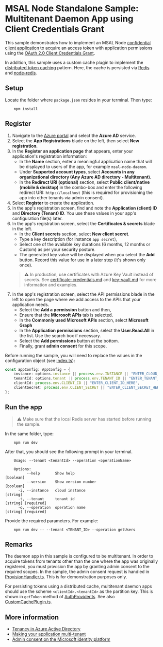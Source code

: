 # MSAL Node Standalone Sample: Multitenant Daemon App using Client Credentials Grant

This sample demonstrates how to implement an MSAL Node [confidential client application](../../../lib/msal-node/docs/initialize-confidential-client-application.md) to acquire an access token with application permissions using the [OAuth 2.0 Client Credentials Grant](https://docs.microsoft.com/azure/active-directory/develop/v2-oauth2-client-creds-grant-flow).

In addition, this sample uses a custom cache plugin to implement the [distributed token caching](../../../lib/msal-node/docs/caching.md#performance-and-security) pattern. Here, the cache is persisted via [Redis](https://redis.io/) and [node-redis](https://github.com/NodeRedis/node-redis).

## Setup

Locate the folder where `package.json` resides in your terminal. Then type:

```console
    npm install
```

## Register

1. Navigate to the [Azure portal](https://portal.azure.com) and select the **Azure AD** service.
1. Select the **App Registrations** blade on the left, then select **New registration**.
1. In the **Register an application page** that appears, enter your application's registration information:
   - In the **Name** section, enter a meaningful application name that will be displayed to users of the app, for example `msal-node-daemon`.
   - Under **Supported account types**, select **Accounts in any organizational directory (Any Azure AD directory - Multitenant)**.
   - In the **Redirect URI (optional)** section, select **Public client/native (mobile & desktop)** in the combo-box and enter the following redirect URI: `http://localhost` (this is required for provisioning the app into other tenants via admin consent).
1. Select **Register** to create the application.
1. In the app's registration screen, find and note the **Application (client) ID** and **Directory (Tenant) ID**. You use these values in your app's configuration file(s) later.
1. In the app's registration screen, select the **Certificates & secrets** blade in the left.
   - In the **Client secrets** section, select **New client secret**.
   - Type a key description (for instance `app secret`),
   - Select one of the available key durations (6 months, 12 months or Custom) as per your security posture.
   - The generated key value will be displayed when you select the **Add** button. Record this value for use in a later step (it's shown only once).
    > :warning: In production, use certificates with Azure Key Vault instead of secrets. See [certificate-credentials.md](../../../lib/msal-node/docs/certificate-credentials.md) and [key-vault.md](../../../lib/msal-node/docs/key-vault-managed-identity.md) for more information and examples.
1. In the app's registration screen, select the API permissions blade in the left to open the page where we add access to the APIs that your application needs.
   - Select the **Add a permission** button and then,
   - Ensure that the **Microsoft APIs** tab is selected.
   - In the **Commonly used Microsoft APIs** section, select **Microsoft Graph**
   - In the **Application permissions** section, select the **User.Read.All** in the list. Use the search box if necessary.
   - Select the **Add permissions** button at the bottom.
   - Finally, grant **admin consent** for this scope.

Before running the sample, you will need to replace the values in the configuration object (see [index.ts](./src/index.ts)):

```typescript
const appConfig: AppConfig = {
    instance: options.instance || process.env.INSTANCE || "ENTER_CLOUD_INSTANCE_HERE",
    tenantId: options.tenant || process.env.TENANT_ID || "ENTER_TENANT_ID_HERE",
    clientId: process.env.CLIENT_ID || "ENTER_CLIENT_ID_HERE",
    clientSecret: process.env.CLIENT_SECRET || "ENTER_CLIENT_SECRET_HERE",
};
```

## Run the app

> :warning: Make sure that the local Redis server has started before running the sample.

In the same folder, type:

```console
    npm run dev
```

After that, you should see the following prompt in your terminal.

```console
    Usage: --tenant <tenantId> --operation <operationName>

    Options:
          --help       Show help                                           [boolean]
          --version    Show version number                                 [boolean]
      -i, --instance   cloud instance                                       [string]
      -t, --tenant     tenant id                                 [string] [required]
      -o, --operation  operation name                            [string] [required]
```

Provide the required parameters. For example:

```console
    npm run dev -- --tenant <TENANT_ID> --operation getUsers
```

## Remarks

The daemon app in this sample is configured to be multitenant. In order to acquire tokens from tenants other than the one where the app was originally registered, you must provision the app by granting admin consent to the required scopes. In the sample, the admin consent request is handled in [ProvisionHandler.ts](./src/ProvisionHandler.ts). This is for demonstration purposes only.

For persisting tokens using a distributed cache, multitenant daemon apps should use the scheme `<clientId>.<tenantId>` as the partition key. This is shown in `getToken` method of [AuthProvider.ts](./src/AuthProvider.ts). See also [CustomCachePlugin.ts](./src/CustomCachePlugin.ts).

## More information

- [Tenancy in Azure Active Directory](https://learn.microsoft.com/azure/active-directory/develop/single-and-multi-tenant-apps)
- [Making your application multi-tenant](https://learn.microsoft.com/azure/active-directory/develop/howto-convert-app-to-be-multi-tenant)
- [Admin consent on the Microsoft identity platform](https://learn.microsoft.com/azure/active-directory/develop/v2-admin-consent)
